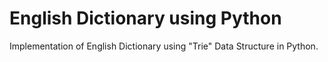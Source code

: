 # English Dictionary using Python
Implementation of English Dictionary using "Trie" Data Structure in Python.

